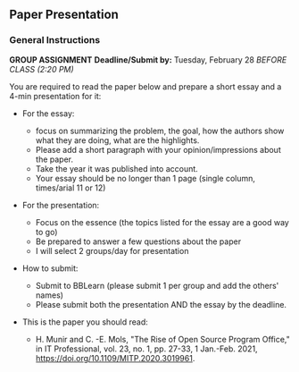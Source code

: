 ## Paper Presentation
### General Instructions

**GROUP ASSIGNMENT**
**Deadline/Submit by:** Tuesday, February 28 *BEFORE CLASS (2:20 PM)*

You are required to read the paper below and prepare a short essay and a 4-min presentation for it:
* For the essay:
    - focus on summarizing the problem, the goal, how the authors show what they are doing, what are the highlights. 
    - Please add a short paragraph with your opinion/impressions about the paper. 
    - Take the year it was published into account.
    - Your essay should be no longer than 1 page (single column, times/arial 11 or 12)
* For the presentation:
    - Focus on the essence (the topics listed for the essay are a good way to go)
    - Be prepared to answer a few questions about the paper
    - I will select 2 groups/day for presentation

* How to submit:
    - Submit to BBLearn (please submit 1 per group and add the others' names)
    - Please submit both the presentation AND the essay by the deadline.

* This is the paper you should read:
   - H. Munir and C. -E. Mols, "The Rise of Open Source Program Office," in IT Professional, vol. 23, no. 1, pp. 27-33, 1 Jan.-Feb. 2021, https://doi.org/10.1109/MITP.2020.3019961.


